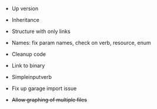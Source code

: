 -   Up version
-   Inheritance
-   Structure with only links

-   Names: fix param names, check on verb, resource, enum

-   Cleanup code
-   Link to binary
-   Simpleinputverb

-   Fix up garage import issue
-   ~~Allow graphing of multiple files~~
